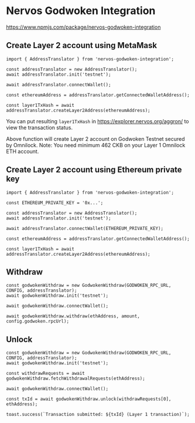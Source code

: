 # Nervos Godwoken Integration

https://www.npmjs.com/package/nervos-godwoken-integration

## Create Layer 2 account using MetaMask

```
import { AddressTranslator } from 'nervos-godwoken-integration';

const addressTranslator = new AddressTranslator();
await addressTranslator.init('testnet');

await addressTranslator.connectWallet();

const ethereumAddress = addressTranslator.getConnectedWalletAddress();

const layer1TxHash = await addressTranslator.createLayer2Address(ethereumAddress);
```

You can put resulting `layer1TxHash` in https://explorer.nervos.org/aggron/ to view the transaction status.

Above function will create Layer 2 account on Godwoken Testnet secured by Omnilock. Note: You need minimum 462 CKB on your Layer 1 Omnilock ETH account.

## Create Layer 2 account using Ethereum private key

```
import { AddressTranslator } from 'nervos-godwoken-integration';

const ETHEREUM_PRIVATE_KEY = '0x...';

const addressTranslator = new AddressTranslator();
await addressTranslator.init('testnet');

await addressTranslator.connectWallet(ETHEREUM_PRIVATE_KEY);

const ethereumAddress = addressTranslator.getConnectedWalletAddress();

const layer1TxHash = await addressTranslator.createLayer2Address(ethereumAddress);
```

## Withdraw

```
const godwokenWithdraw = new GodwokenWithdraw(GODWOKEN_RPC_URL, CONFIG, addressTranslator);
await godwokenWithdraw.init('testnet');

await godwokenWithdraw.connectWallet();

await godwokenWithdraw.withdraw(ethAddress, amount, config.godwoken.rpcUrl);
```

## Unlock

```
const godwokenWithdraw = new GodwokenWithdraw(GODWOKEN_RPC_URL, CONFIG, addressTranslator);
await godwokenWithdraw.init('testnet');

const withdrawRequests = await godwokenWithdraw.fetchWithdrawalRequests(ethAddress);

await godwokenWithdraw.connectWallet();

const txId = await godwokenWithdraw.unlock(withdrawRequests[0], ethAddress);

toast.success(`Transaction submitted: ${txId} (Layer 1 transaction)`);
```
